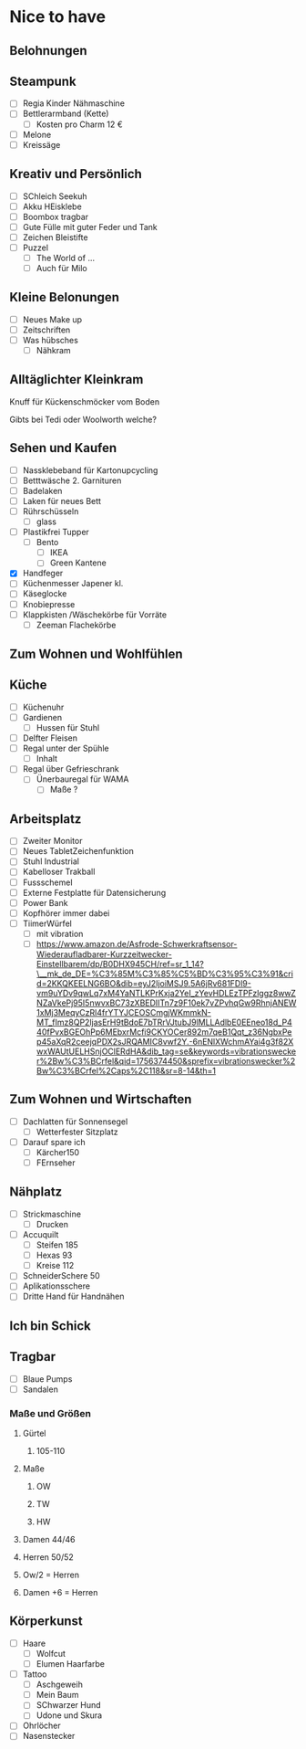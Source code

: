 # Nice to have

## Belohnungen

## Steampunk
- [ ] Regia Kinder Nähmaschine
- [ ] Bettlerarmband (Kette)
    - [ ] Kosten pro Charm 12 €
- [ ] Melone
- [ ] Kreissäge
## Kreativ und Persönlich
- [ ] SChleich Seekuh
- [ ] Akku HEisklebe
- [ ] Boombox tragbar
- [ ] Gute Fülle mit guter Feder und Tank
- [ ] Zeichen Bleistifte
- [ ] Puzzel
    - [ ] The World of ...
    - [ ] Auch für Milo
## Kleine Belonungen
- [ ] Neues Make up
- [ ] Zeitschriften
- [ ] Was hübsches
    - [ ]  Nähkram

## Alltäglichter Kleinkram

Knuff für Kückenschmöcker vom Boden

Gibts bei Tedi oder Woolworth welche?

## Sehen und Kaufen
- [ ] Nassklebeband für Kartonupcycling
- [ ] Betttwäsche 2. Garnituren
- [ ] Badelaken
- [ ] Laken für neues Bett
- [ ] Rührschüsseln
    - [ ] glass
- [ ] Plastikfrei Tupper
    - [ ] Bento
        - [ ] IKEA
        - [ ] Green Kantene
- [x] Handfeger
- [ ] Küchenmesser Japener kl.
- [ ] Käseglocke
- [ ] Knobiepresse
- [ ] Klappkisten /Wäschekörbe für Vorräte
    - [ ] Zeeman Flachekörbe

## Zum Wohnen und Wohlfühlen

## Küche
- [ ] Küchenuhr
- [ ] Gardienen
    - [ ] Hussen für Stuhl
- [ ] Delfter Fleisen
- [ ] Regal unter der Spühle
    - [ ] Inhalt
- [ ] Regal über Gefrieschrank
    - [ ] Ünerbauregal für WAMA
        - [ ] Maße ?

## Arbeitsplatz
- [ ] Zweiter Monitor
- [ ] Neues TabletZeichenfunktion
- [ ] Stuhl Industrial
- [ ] Kabelloser Trakball
- [ ] Fussschemel
- [ ] Externe Festplatte für Datensicherung
- [ ] Power Bank
- [ ] Kopfhörer immer dabei
- [ ] TiimerWürfel
    - [ ] mit vibration
    - [ ] https://www.amazon.de/Asfrode-Schwerkraftsensor-Wiederaufladbarer-Kurzzeitwecker-Einstellbarem/dp/B0DHX945CH/ref=sr_1_14?\__mk_de_DE=%C3%85M%C3%85%C5%BD%C3%95%C3%91&crid=2KKQKEELNG6BO&dib=eyJ2IjoiMSJ9.5A6jRv681FDl9-vm9uYDv9qwLq7xM4YaNTLKPrKxja2YeI_zYevHDLEzTPFzlggz8wwZNZaVkePj95I5nwvxBC73zXBEDIITn7z9F10ek7vZPvhqGw9RhnjANEW1xMj3MeqyCzRl4frYTYJCEOSCmgjWKmmkN-MT_fImz8QP2ljasErH9tBdoE7bTRrVJtubJ9lMLLAdlbE0EEneo18d_P440fPvxBGEOhPp6MEbxrMcfi9CKYOCer892m7qeB1Qqt_z36NgbxPep45aXqR2ceejqPDX2sJRQAMIC8vwf2Y.-6nENlXWchmAYai4g3f82XwxWAUtUELHSnjOClERdHA&dib_tag=se&keywords=vibrationswecker%2Bw%C3%BCrfel&qid=1756374450&sprefix=vibrationswecker%2Bw%C3%BCrfel%2Caps%2C118&sr=8-14&th=1

## Zum Wohnen und Wirtschaften
- [ ] Dachlatten für Sonnensegel
    - [ ] Wetterfester Sitzplatz
- [ ] Darauf spare ich
    - [ ] Kärcher150
    - [ ] FErnseher
## Nähplatz
- [ ] Strickmaschine
    - [ ] Drucken
- [ ] Accuquilt
    - [ ]  Steifen 185
    - [ ] Hexas 93
    - [ ] Kreise 112
- [ ] SchneiderSchere 50
- [ ]  Aplikationsschere
- [ ] Dritte Hand für Handnähen

## Ich bin Schick

## Tragbar
- [ ] Blaue Pumps
- [ ] Sandalen

### Maße und Größen

1. Gürtel

    1. 105-110

2. Maße

    1. OW

    2. TW

    3. HW

3. Damen 44/46

4. Herren 50/52

5. Ow/2 = Herren

6. Damen +6 = Herren

## Körperkunst
- [ ] Haare
    - [ ] Wolfcut
    - [ ] Elumen Haarfarbe
- [ ] Tattoo
    - [ ] Aschgeweih
    - [ ] Mein Baum
    - [ ] SChwarzer Hund
    - [ ] Udone und Skura
- [ ] Ohrlöcher
- [ ] Nasenstecker